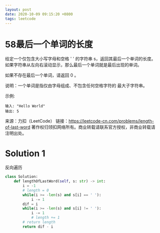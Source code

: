 ```yaml
---
layout: post
date: 2020-10-09 09:15:20 +0800
tags: leetcode
---
```


# 58最后一个单词的长度

给定一个仅包含大小写字母和空格 ' ' 的字符串 s，返回其最后一个单词的长度。如果字符串从左向右滚动显示，那么最后一个单词就是最后出现的单词。

如果不存在最后一个单词，请返回 0 。

说明：一个单词是指仅由字母组成、不包含任何空格字符的 最大子字符串。

示例:
```
输入: "Hello World"
输出: 5
```
来源：力扣（LeetCode）
链接：https://leetcode-cn.com/problems/length-of-last-word
著作权归领扣网络所有。商业转载请联系官方授权，非商业转载请注明出处。

# Solution 1
反向遍历  
``` python
class Solution:
    def lengthOfLastWord(self, s: str) -> int:
        i = -1
        # length = 0
        while(i >= -len(s) and s[i] == ' '):
            i -= 1
        dif = i
        while(i >= -len(s) and s[i] != ' '):
            i -= 1
            # length += 1
        # return length
        return dif - i
```
